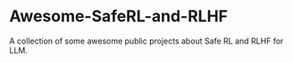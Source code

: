 # Awesome-SafeRL-and-RLHF
A collection of some awesome public projects about Safe RL and RLHF for LLM.
